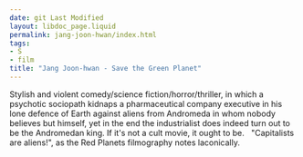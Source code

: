 ```yaml
---
date: git Last Modified
layout: libdoc_page.liquid
permalink: jang-joon-hwan/index.html
tags:
- S
- film
title: "Jang Joon-hwan - Save the Green Planet"
---
```


Stylish and violent comedy/science fiction/horror/thriller, in which a psychotic  sociopath kidnaps a pharmaceutical company executive in his lone defence of  Earth against aliens from Andromeda in whom nobody believes but himself, yet in  the end the industrialist does indeed turn out to be the Andromedan king. If  it's not a cult movie, it ought to be.
  
 "Capitalists are aliens!", as the  Red Planets filmography notes  laconically.